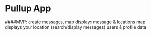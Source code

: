 # Pullup App

####MVP:
create messages,
map displays message & locations
map displays your location (search/display messages)
users & profile data


